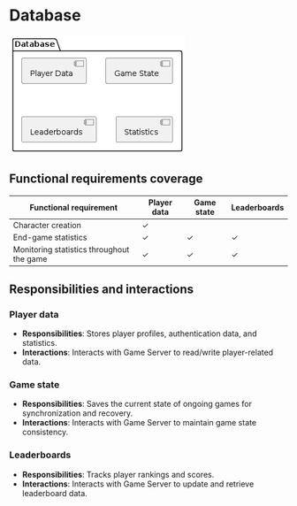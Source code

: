 # Database

![Database](figures/hld_database.png)

## Functional requirements coverage

| Functional requirement                  | Player data | Game state | Leaderboards|
|-----------------------------------------|-------------|------------|--------------|
| Character creation                      |      ✓      |            |          |
| End-game statistics                     |      ✓      |      ✓     |       ✓|
| Monitoring statistics throughout the game |  ✓         |      ✓     |       ✓|

## Responsibilities and interactions

### Player data

- **Responsibilities**: Stores player profiles, authentication data, and
  statistics.
- **Interactions**: Interacts with Game Server to read/write player-related data.

### Game state

- **Responsibilities**: Saves the current state of ongoing games for
  synchronization and recovery.
- **Interactions**: Interacts with Game Server to maintain game state consistency.

### Leaderboards

- **Responsibilities**: Tracks player rankings and scores.
- **Interactions**: Interacts with Game Server to update and retrieve
  leaderboard data.
